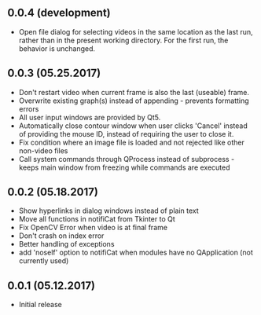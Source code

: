 ## 0.0.4 (development)
 * Open file dialog for selecting videos in the same location as the last run,
    rather than in the present working directory. For the first run, the
    behavior is unchanged.

## 0.0.3 (05.25.2017)
 * Don't restart video when current frame is also the last (useable) frame.
 * Overwrite existing graph(s) instead of appending - prevents formatting errors
 * All user input windows are provided by Qt5.
 * Automatically close contour window when user clicks 'Cancel' instead of
    providing the mouse ID, instead of requiring the user to close it.
 * Fix condition where an image file is loaded and not rejected like other
    non-video files
 * Call system commands through QProcess instead of subprocess - keeps main
    window from freezing while commands are executed

## 0.0.2 (05.18.2017)
 * Show hyperlinks in dialog windows instead of plain text
 * Move all functions in notifiCat from Tkinter to Qt
 * Fix OpenCV Error when video is at final frame
 * Don't crash on index error
 * Better handling of exceptions
 * add 'noself' option to notifiCat when modules have no QApplication (not currently used)

## 0.0.1 (05.12.2017)
 * Initial release
